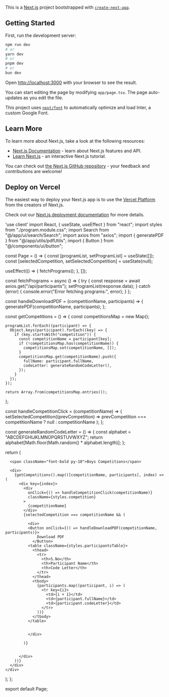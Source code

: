 This is a [Next.js](https://nextjs.org/) project bootstrapped with [`create-next-app`](https://github.com/vercel/next.js/tree/canary/packages/create-next-app).

## Getting Started

First, run the development server:

```bash
npm run dev
# or
yarn dev
# or
pnpm dev
# or
bun dev
```

Open [http://localhost:3000](http://localhost:3000) with your browser to see the result.

You can start editing the page by modifying `app/page.tsx`. The page auto-updates as you edit the file.

This project uses [`next/font`](https://nextjs.org/docs/basic-features/font-optimization) to automatically optimize and load Inter, a custom Google Font.

## Learn More

To learn more about Next.js, take a look at the following resources:

- [Next.js Documentation](https://nextjs.org/docs) - learn about Next.js features and API.
- [Learn Next.js](https://nextjs.org/learn) - an interactive Next.js tutorial.

You can check out [the Next.js GitHub repository](https://github.com/vercel/next.js/) - your feedback and contributions are welcome!

## Deploy on Vercel

The easiest way to deploy your Next.js app is to use the [Vercel Platform](https://vercel.com/new?utm_medium=default-template&filter=next.js&utm_source=create-next-app&utm_campaign=create-next-app-readme) from the creators of Next.js.

Check out our [Next.js deployment documentation](https://nextjs.org/docs/deployment) for more details.



'use client'
import React, { useState, useEffect } from "react";
import styles from "./program.module.css";
import Search from "@/app/ui/search/Search";
import axios from "axios";
import { generatePDF } from "@/app/utils/pdfUtils";
import { Button } from "@/components/ui/button";

const Page = () => {
  const [programList, setProgramList] = useState([]);
  const [selectedCompetition, setSelectedCompetition] = useState(null);

  useEffect(() => {
    fetchPrograms();
  }, []);

  const fetchPrograms = async () => {
    try {
      const response = await axios.get("/api/participants");
      setProgramList(response.data);
    } catch (error) {
      console.error("Error fetching programs:", error);
    }
  };

  const handleDownloadPDF = (competitionName, participants) => {
    generatePDF(competitionName, participants);
  };

  const getCompetitions = () => {
    const competitionsMap = new Map();

    programList.forEach((participant) => {
      Object.keys(participant).forEach((key) => {
        if (key.startsWith("competition")) {
          const competitionName = participant[key];
          if (!competitionsMap.has(competitionName)) {
            competitionsMap.set(competitionName, []);
          }
          competitionsMap.get(competitionName).push({
            fullName: participant.fullName,
            codeLetter: generateRandomCodeLetter(),
          });
        }
      });
    });

    return Array.from(competitionsMap.entries());
  };

  const handleCompetitionClick = (competitionName) => {
    setSelectedCompetition((prevCompetition) =>
      prevCompetition === competitionName ? null : competitionName
    );
  };

  const generateRandomCodeLetter = () => {
    const alphabet = "ABCDEFGHIJKLMNOPQRSTUVWXYZ";
    return alphabet[Math.floor(Math.random() * alphabet.length)];
  };

  return (
    <div className={styles.container}>

      <span className="font-bold py-10">Boys Competitions</span>
      
      <div>
        {getCompetitions().map(([competitionName, participants], index) => (
          <div key={index}>
            <div
              onClick={() => handleCompetitionClick(competitionName)}
              className={styles.competition}
            >
              {competitionName}
            </div>
            {selectedCompetition === competitionName && (

              <div>
              <Button onClick={() => handleDownloadPDF(competitionName, participants)}>
                  Download PDF
                </Button>
              <table className={styles.participantsTable}>
                <thead>
                  <tr>
                    <th>S.No</th>
                    <th>Participant Name</th>
                    <th>Code Letter</th>
                  </tr>
                </thead>
                <tbody>
                  {participants.map((participant, i) => (
                    <tr key={i}>
                      <td>{i + 1}</td>
                      <td>{participant.fullName}</td>
                      <td>{participant.codeLetter}</td>
                    </tr>
                  ))}
                </tbody>
              </table>

              
              </div>
              
            )}


          </div>
        ))}
      </div>
    </div>
  );
};

export default Page;


